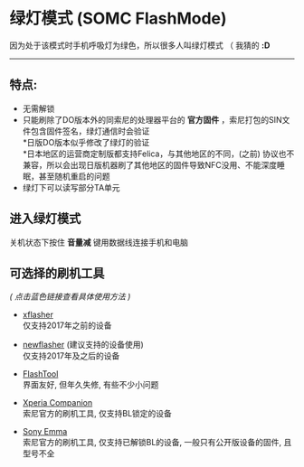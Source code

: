 # 绿灯模式 (SOMC FlashMode)

因为处于该模式时手机呼吸灯为绿色，所以很多人叫绿灯模式 （ 我猜的 **:D**

----

## 特点:
   * 无需解锁
   * 只能刷除了DO版本外的同索尼的处理器平台的 **官方固件** ，索尼打包的SIN文件包含固件签名，绿灯通信时会验证  
   *日版DO版本似乎修改了绿灯的验证  
   *日本地区的运营商定制版都支持Felica，与其他地区的不同，(之前) 协议也不兼容，所以会出现日版机器刷了其他地区的固件导致NFC没用、不能深度睡眠，甚至随机重启的问题
   * 绿灯下可以读写部分TA单元

## 进入绿灯模式

关机状态下按住 **音量减** 键用数据线连接手机和电脑

## 可选择的刷机工具

*( 点击蓝色链接查看具体使用方法 )*

*   [xflasher](./FlashModeTools/xFlasher.md)  
    仅支持2017年之前的设备

*   [newflasher](./FlashModeTools/newflasher.md) (建议支持的设备使用)  
    仅支持2017年及之后的设备

*   [FlashTool](./FlashModeTools/FlashTool.md)  
    界面友好, 但年久失修, 有些不少小问题

*   [Xperia Companion](./FlashModeTools/Xperia%20Companion.md)  
    索尼官方的刷机工具, 仅支持BL锁定的设备

*   [Sony Emma](./FlashModeTools/Sony%20Emma.md)  
    索尼官方的刷机工具, 仅支持已解锁BL的设备, 一般只有公开版设备的固件, 且型号不全
